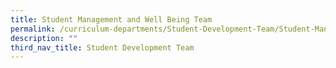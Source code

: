 ```yaml
---
title: Student Management and Well Being Team
permalink: /curriculum-departments/Student-Development-Team/Student-Management-and-Well-Being-Team
description: ""
third_nav_title: Student Development Team
---
```

